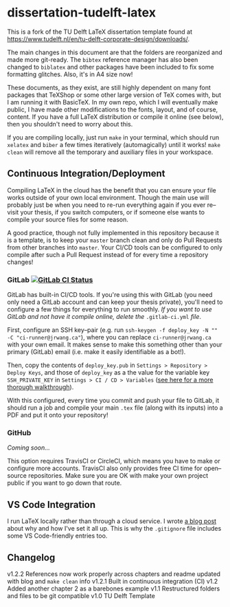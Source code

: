 # dissertation-tudelft-latex

This is a fork of the TU Delft LaTeX dissertation template found at https://www.tudelft.nl/en/tu-delft-corporate-design/downloads/.

The main changes in this document are that the folders are reorganized and made more git-ready. The `bibtex` reference manager has also been changed to `biblatex` and other packages have been included to fix some formatting glitches. Also, it's in A4 size now!

These documents, as they exist, are still highly dependent on many font packages that TeXShop or some other large version of TeX comes with, but I am running it with BasicTeX. In my own repo, which I will eventually make public, I have made other modifications to the fonts, layout, and of course, content. If you have a full LaTeX distribution or compile it online (see below), then you shouldn't need to worry about this.

If you are compiling locally, just run `make` in your terminal, which should run `xelatex` and `biber` a few times iteratively (automagically) until it works! `make clean` will remove all the temporary and auxiliary files in your workspace.

## Continuous Integration/Deployment

Compiling LaTeX in the cloud has the benefit that you can ensure your file works outside of your own local environment. Though the main use will probably just be when you need to re-run everything again if you ever re–visit your thesis, if you switch computers, or if someone else wants to compile your source files for some reason.

A good practice, though not fully implemented in this repository because it is a template, is to keep your `master` branch clean and only do Pull Requests from other branches into `master`. Your CI/CD tools can be configured to only compile after such a Pull Request instead of for every time a repository changes!

### GitLab [![GitLab CI Status](https://gitlab.com/jasonrwang/dissertation-tudelft-latex/badges/master/pipeline.svg)](https://www.gitlab.com/jasonrwang/dissertation-tudelft-latex)

GitLab has built-in CI/CD tools. If you're using this with GitLab (you need only need a GitLab account and can keep your thesis private), you'll need to configure a few things for everything to run smoothly. *If you want to use GitLab and not have it compile online, delete the* `.gitlab-ci.yml` *file*.

First, configure an SSH key–pair (e.g. run `ssh-keygen -f deploy_key -N "" -C "ci-runner@jrwang.ca"`), where you can replace `ci-runner@jrwang.ca` with your own email. It makes sense to make this something other than your primary (GitLab) email (i.e. make it easily identifiable as a bot!).

 Then, copy the contents of `deploy_key.pub` in `Settings > Repository > Deploy Keys`, and those of `deploy_key` as a the value for the variable key `SSH_PRIVATE_KEY` in `Settings > CI / CD > Variables` ([see here for a more thorough walkthrough](https://marcosschroh.github.io/posts/autobumping-with-gitlab/)).

 With this configured, every time you commit and push your file to GitLab, it should run a job and compile your main `.tex` file (along with its inputs) into a PDF and put it onto your repository!

### GitHub

*Coming soon...*

This option requires TravisCI or CircleCI, which means you have to make or configure more accounts. TravisCI also only provides free CI time for open–source repositories. Make sure you are OK with make your own project public if you want to go down that route.

## VS Code Integration

I run LaTeX locally rather than through a cloud service. I wrote [a blog post](https://jrwang.ca/2020/01/13/latex-vscode-git/) about why and how I've set it all up. This is why the `.gitignore` file includes some VS Code-friendly entries too.

## Changelog

v1.2.2 References now work properly across chapters and readme updated with blog and `make clean` info
v1.2.1 Built in continuous integration (CI)
v1.2 Added another chapter 2 as a barebones example
v1.1 Restructured folders and files to be git compatible
v1.0 TU Delft Template
